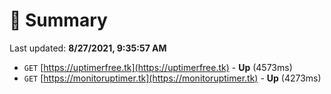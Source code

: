 # 📖 Summary
Last updated: **8/27/2021, 9:35:57 AM**

- `GET` [https://uptimerfree.tk](https://uptimerfree.tk) - **Up** (4573ms)
- `GET` [https://monitoruptimer.tk](https://monitoruptimer.tk) - **Up** (4273ms)
